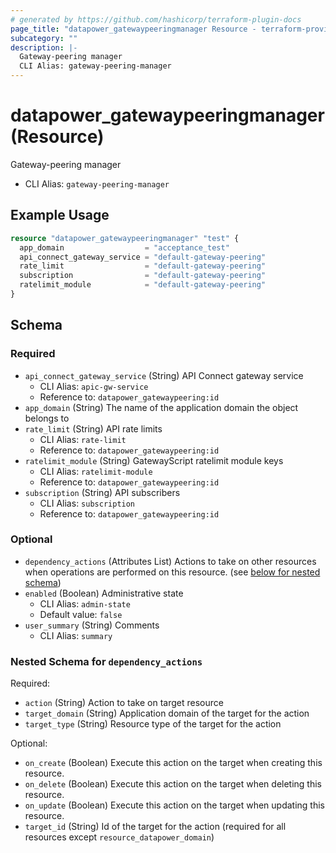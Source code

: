 ```yaml
---
# generated by https://github.com/hashicorp/terraform-plugin-docs
page_title: "datapower_gatewaypeeringmanager Resource - terraform-provider-datapower"
subcategory: ""
description: |-
  Gateway-peering manager
  CLI Alias: gateway-peering-manager
---
```


# datapower_gatewaypeeringmanager (Resource)

Gateway-peering manager
  - CLI Alias: `gateway-peering-manager`

## Example Usage

```terraform
resource "datapower_gatewaypeeringmanager" "test" {
  app_domain                  = "acceptance_test"
  api_connect_gateway_service = "default-gateway-peering"
  rate_limit                  = "default-gateway-peering"
  subscription                = "default-gateway-peering"
  ratelimit_module            = "default-gateway-peering"
}
```

<!-- schema generated by tfplugindocs -->
## Schema

### Required

- `api_connect_gateway_service` (String) API Connect gateway service
  - CLI Alias: `apic-gw-service`
  - Reference to: `datapower_gatewaypeering:id`
- `app_domain` (String) The name of the application domain the object belongs to
- `rate_limit` (String) API rate limits
  - CLI Alias: `rate-limit`
  - Reference to: `datapower_gatewaypeering:id`
- `ratelimit_module` (String) GatewayScript ratelimit module keys
  - CLI Alias: `ratelimit-module`
  - Reference to: `datapower_gatewaypeering:id`
- `subscription` (String) API subscribers
  - CLI Alias: `subscription`
  - Reference to: `datapower_gatewaypeering:id`

### Optional

- `dependency_actions` (Attributes List) Actions to take on other resources when operations are performed on this resource. (see [below for nested schema](#nestedatt--dependency_actions))
- `enabled` (Boolean) Administrative state
  - CLI Alias: `admin-state`
  - Default value: `false`
- `user_summary` (String) Comments
  - CLI Alias: `summary`

<a id="nestedatt--dependency_actions"></a>
### Nested Schema for `dependency_actions`

Required:

- `action` (String) Action to take on target resource
- `target_domain` (String) Application domain of the target for the action
- `target_type` (String) Resource type of the target for the action

Optional:

- `on_create` (Boolean) Execute this action on the target when creating this resource.
- `on_delete` (Boolean) Execute this action on the target when deleting this resource.
- `on_update` (Boolean) Execute this action on the target when updating this resource.
- `target_id` (String) Id of the target for the action (required for all resources except `resource_datapower_domain`)
